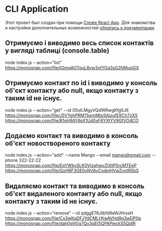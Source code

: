# CLI Application

Этот проект был создан при помощи
[Create React App](https://github.com/facebook/create-react-app). Для знакомства
и настройки дополнительных возможностей
[обратись к документации](https://facebook.github.io/create-react-app/docs/getting-started).

## Отримуємо і виводимо весь список контактів у вигляді таблиці (console.table)
node index.js --action="list"
https://monosnap.com/file/tGmqAOTguL8yw3vtYGq3sG2hMusiGX

## Отримуємо контакт по id і виводимо у консоль об'єкт контакту або null, якщо контакту з таким id не існує.
node index.js --action="get" --id 05olLMgyVQdWRwgKfg5J6
https://monosnap.com/file/J5VYghPRM7bsmMtoSAjzufE9Ch7zXS
https://monosnap.com/file/R1qhRAY4pX1Ud0sF8YXtYV9GfVO4CO

## Додаємо контакт та виводимо в консоль об'єкт новоствореного контакту
node index.js --action="add" --name Mango --email mango@gmail.com --phone 322-22-22
https://monosnap.com/file/EpYWbySLK0VjzqhwvZtXtP0rcMTEeP
https://monosnap.com/file/QxH6F3GE0vNVAvCydpjHVwZvotR5bS

## Видаляємо контакт та виводимо в консоль об'єкт видаленого контакту або null, якщо контакту з таким id не існує.
node index.js --action="remove" --id qdggE76Jtbfd9eWJHrssH
https://monosnap.com/file/Cs3wKqDFJYdCMLHljwAVHd9q3wDP0p
https://monosnap.com/file/dah0qVGg7Qv3qEt5QPAPieckS5QdIR